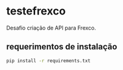 # testefrexco
Desafio criação de API para Frexco.
## requerimentos de instalação
```bash
pip install -r requirements.txt
```
